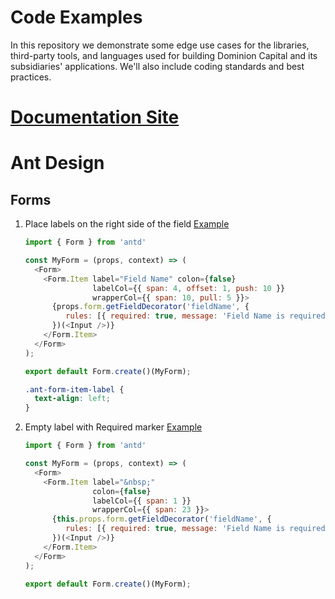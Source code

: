 # Code Examples
In this repository we demonstrate some edge use cases for the libraries, third-party tools, and languages used for building Dominion Capital and its subsidiaries' applications.  We'll also include coding standards and best practices.

# [Documentation Site](https://domcap.github.io/code-examples/)

# Ant Design

## Forms

1. Place labels on the right side of the field [Example](https://codepen.io/vzelenko/pen/VVKypy)
    ```javascript
    import { Form } from 'antd'
    
    const MyForm = (props, context) => (
      <Form>
        <Form.Item label="Field Name" colon={false} 
                   labelCol={{ span: 4, offset: 1, push: 10 }} 
                   wrapperCol={{ span: 10, pull: 5 }}>
          {props.form.getFieldDecorator('fieldName', {
             rules: [{ required: true, message: 'Field Name is required!' }],
          })(<Input />)}
        </Form.Item>
      </Form>
    );
    
    export default Form.create()(MyForm);
    ```
    ```css
    .ant-form-item-label {
      text-align: left;
    }
    ```
1. Empty label with Required marker [Example](https://codepen.io/vzelenko/pen/VVKypy)
    ```javascript
    import { Form } from 'antd'
    
    const MyForm = (props, context) => (
      <Form>
        <Form.Item label="&nbsp;"
                   colon={false}
                   labelCol={{ span: 1 }}
                   wrapperCol={{ span: 23 }}>
          {this.props.form.getFieldDecorator('fieldName', {
             rules: [{ required: true, message: 'Field Name is required!' }],
          })(<Input />)}
        </Form.Item>
      </Form>
    );
    
    export default Form.create()(MyForm);
    ```
